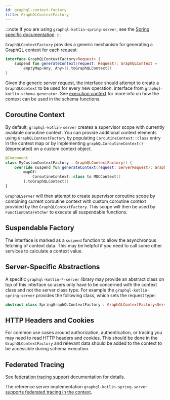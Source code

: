```yaml
---
id: graphql-context-factory
title: GraphQLContextFactory
---
```


:::note
If you are using `graphql-kotlin-spring-server`, see the [Spring specific documentation](./spring-server/spring-graphql-context.md).
:::

`GraphQLContextFactory` provides a generic mechanism for generating a GraphQL context for each request.

```kotlin
interface GraphQLContextFactory<Request> {
    suspend fun generateContext(request: Request): GraphQLContext =
        emptyMap<Any, Any>().toGraphQLContext()
}
```

Given the generic server request, the interface should attempt to create a `GraphQLContext` to be used for every new operation.
interface from `graphql-kotlin-schema-generator`. See [execution context](../schema-generator/execution/contextual-data.md)
for more info on how the context can be used in the schema functions.

## Coroutine Context

By default, `graphql-kotlin-server` creates a supervisor scope with currently available coroutine context. You can provide
additional context elements using `GraphQLContextFactory` by populating `CoroutineContext::class` entry in the context map
or by implementing `graphQLCoroutineContext()` (deprecated) on a custom context object.

```kotlin
@Component
class MyCustomContextFactory : GraphQLContextFactory() {
    override suspend fun generateContext(request: ServerRequest): GraphQLContext =
        mapOf(
            CoroutineContext::class to MDCContext()
        ).toGraphQLContext()
}
```

`GraphQLServer` will then attempt to create supervisor coroutine scope by combining current coroutine context with custom
coroutine context provided by the `GraphQLContextFactory`. This scope will then be used by `FunctionDataFetcher` to execute
all suspendable functions.

## Suspendable Factory
The interface is marked as a `suspend` function to allow the asynchronous fetching of context data.
This may be helpful if you need to call some other services to calculate a context value.

## Server-Specific Abstractions

A specific `graphql-kotlin-*-server` library may provide an abstract class on top of this interface so users only have to
be concerned with the context class and not the server class type.
For example the `graphql-kotlin-spring-server` provides the following class, which sets the request type:

```kotlin
abstract class SpringGraphQLContextFactory : GraphQLContextFactory<ServerRequest>
```

## HTTP Headers and Cookies

For common use cases around authorization, authentication, or tracing you may need to read HTTP headers and cookies.
This should be done in the `GraphQLContextFactory` and relevant data should be added to the context to be accessible during schema execution.

## Federated Tracing

See [federation tracing support](../schema-generator/federation/federation-tracing.md) documentation for details.

The reference server implementation `graphql-kotlin-spring-server` [supports federated tracing in the context](./spring-server/spring-graphql-context.md).

